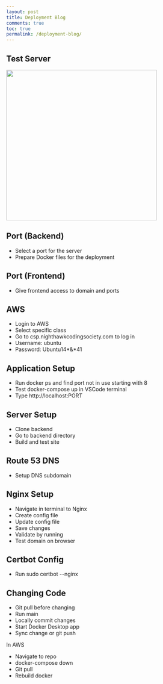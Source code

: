 ```yaml
---
layout: post
title: Deployment Blog
comments: true
toc: true
permalink: /deployment-blog/
---
```


<h2> Test Server </h2>

<img src="/Bailey-GitHub-Playground//images/Deployment.png" height="400"> 

<h2> Port (Backend) </h2>

* Select a port for the server
* Prepare Docker files for the deployment


<h2> Port (Frontend) </h2>

* Give frontend access to domain and ports

<h2> AWS </h2>


* Login to AWS
* Select specific class
* Go to csp.nighthawkcodingsociety.com to log in
* Username: ubuntu
* Password: Ubuntu14*&*41

<h2> Application Setup </h2>

* Run docker ps and find port not in use starting with 8
* Test docker-compose up in VSCode terminal
* Type http://localhost:PORT

<h2> Server Setup </h2>

* Clone backend
* Go to backend directory
* Build and test site

<h2> Route 53 DNS </h2>

* Setup DNS subdomain

<h2> Nginx Setup </h2>

* Navigate in terminal to Nginx
* Create config file
* Update config file
* Save changes
* Validate by running
* Test domain on browser

<h2> Certbot Config </h2>

* Run sudo certbot --nginx

<h2> Changing Code </h2>

* Git pull before changing
* Run main
* Locally commit changes
* Start Docker Desktop app
* Sync change or git push

<p> In AWS </p>

* Navigate to repo
* docker-compose down
* Git pull
* Rebuild docker
